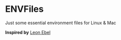 # ENVFiles
Just some essential environment files for Linux & Mac 

**Inspired by** [Leon Ebel](https://github.com/ebelleon)
